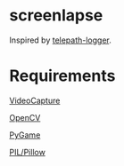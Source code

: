 # screenlapse
Inspired by [telepath-logger](https://github.com/nwinter/telepath-logger).
# Requirements
 [VideoCapture](http://videocapture.sourceforge.net/)
 
 [OpenCV](http://docs.opencv.org/3.0-beta/doc/py_tutorials/py_tutorials.html/)
 
 [PyGame](http://pygame.org/)
 
 [PIL/Pillow](https://pillow.readthedocs.org/en/3.0.x/)

